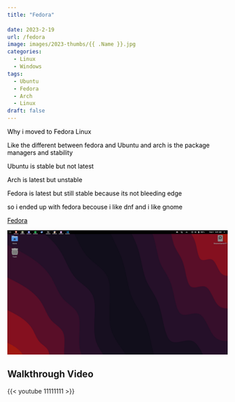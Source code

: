 ```yaml
---
title: "Fedora"

date: 2023-2-19
url: /fedora
image: images/2023-thumbs/{{ .Name }}.jpg
categories:
  - Linux
  - Windows
tags:
  - Ubuntu
  - Fedora
  - Arch
  - Linux
draft: false
---
```

<!--more-->

<span style="color: black"> Why i moved to Fedora Linux </span>


<span style="color: black"> Like the different between fedora and Ubuntu and arch is the package managers and stability </span>


<span style="color: black"> Ubuntu is stable but not latest </span>


<span style="color: black"> Arch is latest but unstable </span>


<span style="color: black"> Fedora is latest but still stable because its not bleeding edge </span>


<span style="color: black"> so i ended up with fedora becouse i like dnf and i like gnome </span>


<html>
<style>
    body {
      background-image: url('https://github.com/SteavenGamerYT/steavengameryt.github.io/raw/main/fedora.png');
      background-repeat: no-repeat;
      background-attachment: fixed;
      background-size: 100% 100%;
    }
</style>
<body>
<p><a href="https://getfedora.org" style="color: rgb(0, 0, 0)" target="_blank">Fedora</a></p>
<img src="https://github.com/SteavenGamerYT/steavengameryt.github.io/raw/main/fedora_screenshot1.png">
</body>
</html>


## Walkthrough Video

{{< youtube 11111111 >}}
